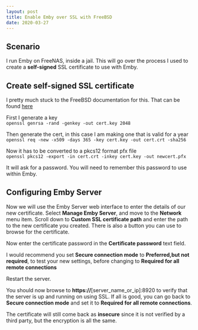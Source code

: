 ```yaml
---
layout: post
title: Enable Emby over SSL with FreeBSD
date: 2020-03-27
---
```


## Scenario  
I run Emby on FreeNAS, inside a jail. This will go over the process I used to create a **self-signed** SSL certificate to use with Emby.  

## Create self-signed SSL certificate  
I pretty much stuck to the FreeBSD documentation for this. That can be found [here](https://www.freebsd.org/doc/handbook/openssl.html)  

First I generate a key  
`openssl genrsa -rand -genkey -out cert.key 2048`  

Then generate the cert, in this case I am making one that is valid for a year  
`openssl req -new -x509 -days 365 -key cert.key -out cert.crt -sha256` 

Now it has to be converted to a pkcs12 format pfx file  
`openssl pkcs12 -export -in cert.crt -inkey cert.key -out newcert.pfx`  

It will ask for a password. You will need to remember this password to use within Emby.  

## Configuring Emby Server  
Now we will use the Emby Server web interface to enter the details of our new certificate. Select **Manage Emby Server**, and move to the **Network** menu item. Scroll down to **Custom SSL certificate path** and enter the path to the new certificate you created. There is also a button you can use to browse for the certificate.  
  
Now enter the certificate password in the **Certificate password** text field.  
  
I would recommend you set **Secure connection mode** to **Preferred,but not required**, to test your new settings, before changing to **Required for all remote connections**  
  
Restart the server.
  
You should now browse to **https://**[server_name_or_ip]:8920 to verify that the server is up and running on using SSL. If all is good, you can go back to **Secure connection mode** and set it to **Required for all remote connections**.  
  
The certificate will still come back as **insecure** since it is not verified by a third party, but the encryption is all the same.
